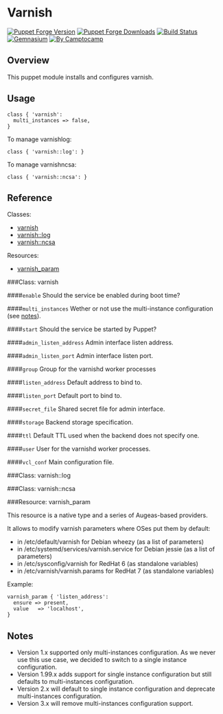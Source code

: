 Varnish
=======

[![Puppet Forge Version](http://img.shields.io/puppetforge/v/camptocamp/varnish.svg)](https://forge.puppetlabs.com/camptocamp/varnish)
[![Puppet Forge Downloads](http://img.shields.io/puppetforge/dt/camptocamp/varnish.svg)](https://forge.puppetlabs.com/camptocamp/varnish)
[![Build Status](https://img.shields.io/travis/camptocamp/puppet-varnish/master.svg)](https://travis-ci.org/camptocamp/puppet-varnish)
[![Gemnasium](https://img.shields.io/gemnasium/camptocamp/puppet-varnish.svg)](https://gemnasium.com/camptocamp/puppet-varnish)
[![By Camptocamp](https://img.shields.io/badge/by-camptocamp-fb7047.svg)](http://www.camptocamp.com)

Overview
--------

This puppet module installs and configures varnish.

Usage
-----

```puppet
class { 'varnish':
  multi_instances => false,
}
```

To manage varnishlog:
```puppet
class { 'varnish::log': }
```

To manage varnishncsa:
```puppet
class { 'varnish::ncsa': }
```

Reference
---------

Classes:

* [varnish](#class-varnish)
* [varnish::log](#class-varnishlog)
* [varnish::ncsa](#class-varnishncsa)

Resources:

* [varnish_param](#resource-varnish_param)

###Class: varnish

####`enable`
Should the service be enabled during boot time?

####`multi_instances`
Wether or not use the multi-instance configuration (see [notes](#notes)).

####`start`
Should the service be started by Puppet?

####`admin_listen_address`
Admin interface listen address.

####`admin_listen_port`
Admin interface listen port.

####`group`
Group for the varnishd worker processes

####`listen_address`
Default address to bind to.

####`listen_port`
Default port to bind to.

####`secret_file`
Shared secret file for admin interface.

####`storage`
Backend storage specification.

####`ttl`
Default TTL used when the backend does not specify one.

####`user`
User for the varnishd worker processes.

####`vcl_conf`
Main configuration file.

###Class: varnish::log

###Class: varnish::ncsa

###Resource: varnish_param

This resource is a native type and a series of Augeas-based providers.

It allows to modify varnish parameters where OSes put them by default:

* in /etc/default/varnish for Debian wheezy (as a list of parameters)
* in /etc/systemd/services/varnish.service for Debian jessie (as a list of parameters)
* in /etc/sysconfig/varnish for RedHat 6 (as standalone variables)
* in /etc/varnish/varnish.params for RedHat 7 (as standalone variables)

Example:

```puppet
varnish_param { 'listen_address':
  ensure => present,
  value   => 'localhost',
}
```


Notes
-----

* Version 1.x supported only multi-instances configuration. As we never use this use case, we decided to switch to a single instance configuration.
* Version 1.99.x adds support for single instance configuration but still defaults to multi-instances configuration.
* Version 2.x will default to single instance configuration and deprecate multi-instances configuration.
* Version 3.x will remove multi-instances configuration support.
